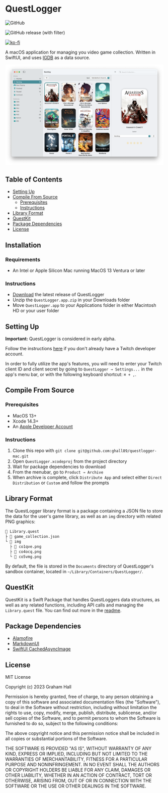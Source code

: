 # QuestLogger

![GitHub](https://img.shields.io/github/license/ghall89/questlogger-mac)

![GitHub release (with filter)](https://img.shields.io/github/v/release/ghall89/QuestLogger)

[![ko-fi](https://ko-fi.com/img/githubbutton_sm.svg)](https://ko-fi.com/T6T66ELM7)

A macOS application for managing you video game collection. Written in SwiftUI, and uses [IGDB](https://api-docs.igdb.com/#getting-started) as a data source.

![](./screenshot.png)

## Table of Contents
- [Setting Up](#Setting-Up)
- [Compile From Source](#Compile-From-Source)
	- [Prerequisites](#Prerequisites)
	- [Instructions](#Instructions)
- [Library Format](#Library-Format)
- [QuestKit](#QuestKit)
- [Package Dependencies](#Package-Dependencies)
- [License](#License)

## Installation

### Requirements

- An Intel or Apple Silicon Mac running MacOS 13 Ventura or later

### Instructions

- [Download](https://github.com/ghall89/questlogger-mac/releases) the latest release of QuestLogger
- Unzip the `QuestLogger.app.zip` in your Downloads folder
- Move `QuestLogger.app` to your Applications folder in either Macintosh HD or your user folder

## Setting Up

__Important:__ QuestLogger is considered in early alpha.

Follow the instructions [here](https://api-docs.igdb.com/#account-creation) if you don't already have a Twitch developer account.

In order to fully utilize the app's features, you will need to enter your Twitch client ID and client secret by going to `QuestLogger → Settings...` in the app's menu bar, or with the following keyboard shortcut: `⌘ + ,`.

## Compile From Source

### Prerequisites

- MacOS 13+
- Xcode 14.3+
- An [Apple Developer Account](https://developer.apple.com)

### Instructions

1. Clone this repo with `git clone git@github.com:ghall89/questlogger-mac.git`
2. Open `QuestLogger.xcodeproj` from the project directory
3. Wait for package dependencies to download
4. From the menubar, go to `Product → Archive`
5. When archive is complete, click `Distribute App` and select either `Direct Distribution` or `Custom` and follow the prompts

## Library Format

The QuestLogger library format is a package containing a JSON file to store the data for the user's game library, as well as an `img` directory with related PNG graphics:

```
📄 Library.quest
├ 📄 game_collection.json
└ 📁 img
  ├ 📄 co1qve.png
  ├ 📄 co4ocq.png
  └ 📄 co5vmg.png
```

By default, the file is stored in the `Documents` directory of QuestLogger's sandbox container, located in `~/Library/Containers/QuestLogger/`.

## QuestKit

QuestKit is a Swift Package that handles QuestLoggers data structures, as well as any related functions, including API calls and managing the `Library.quest` file. You can find out more in the [readme](./QuestKit/README.md).

## Package Dependencies

- [Alamofire](https://github.com/Alamofire/Alamofire)
- [MarkdownUI](https://github.com/gonzalezreal/swift-markdown-ui)
- [SwiftUI CachedAsyncImage](https://github.com/lorenzofiamingo/swiftui-cached-async-image)

## License

MIT License

Copyright (c) 2023 Graham Hall

Permission is hereby granted, free of charge, to any person obtaining a copy
of this software and associated documentation files (the "Software"), to deal
in the Software without restriction, including without limitation the rights
to use, copy, modify, merge, publish, distribute, sublicense, and/or sell
copies of the Software, and to permit persons to whom the Software is
furnished to do so, subject to the following conditions:

The above copyright notice and this permission notice shall be included in all
copies or substantial portions of the Software.

THE SOFTWARE IS PROVIDED "AS IS", WITHOUT WARRANTY OF ANY KIND, EXPRESS OR
IMPLIED, INCLUDING BUT NOT LIMITED TO THE WARRANTIES OF MERCHANTABILITY,
FITNESS FOR A PARTICULAR PURPOSE AND NONINFRINGEMENT. IN NO EVENT SHALL THE
AUTHORS OR COPYRIGHT HOLDERS BE LIABLE FOR ANY CLAIM, DAMAGES OR OTHER
LIABILITY, WHETHER IN AN ACTION OF CONTRACT, TORT OR OTHERWISE, ARISING FROM,
OUT OF OR IN CONNECTION WITH THE SOFTWARE OR THE USE OR OTHER DEALINGS IN THE
SOFTWARE.
